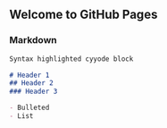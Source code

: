 ## Welcome to GitHub Pages

### Markdown

```markdown
Syntax highlighted cyyode block

# Header 1
## Header 2
### Header 3

- Bulleted
- List

```
